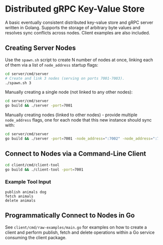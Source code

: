 # Distributed gRPC Key-Value Store

A basic eventually consistent distributed key-value store and gRPC server written in Golang. Supports the storage of arbitrary byte values and resolves sync conflicts across nodes. Client examples are also included.

## Creating Server Nodes

Use the `spawn.sh` script to create N number of nodes at once, linking each of them via a list of `node_address` startup flags:
```bash
cd server/cmd/server
# Create and link 3 nodes (serving on ports 7001-7003).
./spawn.sh 3
```

Manually creating a single node (not linked to any other nodes):
```bash
cd server/cmd/server
go build && ./server -port=7001
```

Manually creating nodes (linked to other nodes) - provide multiple `node_address` flags, one for each node that this new instance should sync with:
```bash
cd server/cmd/server
go build && ./server -port=7001 -node_address=":7002" -node_address=":7003"
```

## Connect to Nodes via a Command-Line Client

```bash
cd client/cmd/client-tool
go build && ./client-tool -port=7001
```

### Example Tool Input

`publish animals dog`<br>
`fetch animals`<br>
`delete animals`

## Programmatically Connect to Nodes in Go

See `client/cmd/raw-examples/main.go` for examples on how to create a client and perform publish, fetch and delete operations within a Go service consuming the client package.